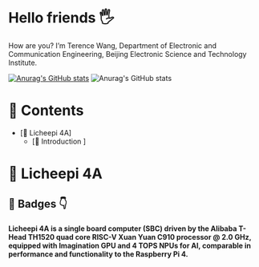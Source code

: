 # Hello friends 🖐️

How are you? I’m Terence Wang, Department of Electronic and Communication Engineering, Beijing Electronic Science and Technology Institute.

[![Anurag's GitHub stats](https://github-readme-stats.vercel.app/api?username=TerenceWangShenxing)](https://github.com/anuraghazra/github-readme-stats)
![Anurag's GitHub stats](https://github-readme-stats.vercel.app/api?username=TerenceWangShenxing&show_icons=true&theme=radical)

# 📖 Contents

- [📌 Licheepi 4A]
  - [🧩 Introduction ]
# 📌 Licheepi 4A

## 🧩 Badges 👇

#### Licheepi 4A is a single board computer (SBC) driven by the Alibaba T-Head TH1520 quad core RISC-V Xuan Yuan C910 processor @ 2.0 GHz, equipped with Imagination GPU and 4 TOPS NPUs for AI, comparable in performance and functionality to the Raspberry Pi 4.

